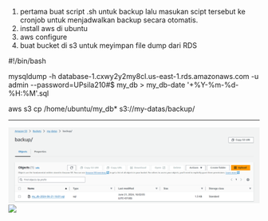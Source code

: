 1. pertama buat script .sh untuk backup lalu masukan scipt tersebut ke cronjob untuk menjadwalkan backup secara otomatis.
2. install aws di ubuntu
3. aws configure
4. buat bucket di s3 untuk meyimpan file dump dari RDS


#!/bin/bash

mysqldump -h database-1.cxwy2y2my8cl.us-east-1.rds.amazonaws.com -u admin --password=UPsila210#$ my_db > my_db-date '+%Y-%m-%d-%H:%M'.sql

aws s3 cp /home/ubuntu/my_db* s3://my-datas/backup/

-------------------------
<img src="https://raw.githubusercontent.com/AbelJasen15/RDS---S3-Simple-Backup-Script/main/Screenshot%202024-06-21%20160524.png"/>
<img src="!https://github.com/AbelJasen15/RDS---S3-Simple-Backup-Script/assets/14936805/d2211b0d-6b91-4324-8012-8a070d1897da"/>
